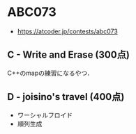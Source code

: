 # ABC073
* https://atcoder.jp/contests/abc073


## C - Write and Erase (300点)
C++のmapの練習になるやつ．


## D - joisino's travel (400点)
* ワーシャルフロイド
* 順列生成
